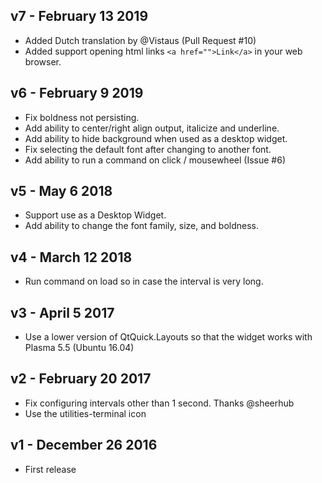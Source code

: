 ## v7 - February 13 2019

* Added Dutch translation by @Vistaus (Pull Request #10)
* Added support opening html links `<a href="">Link</a>` in your web browser.

## v6 - February 9 2019

* Fix boldness not persisting.
* Add ability to center/right align output, italicize and underline.
* Add ability to hide background when used as a desktop widget.
* Fix selecting the default font after changing to another font.
* Add ability to run a command on click / mousewheel (Issue #6)

## v5 - May 6 2018

* Support use as a Desktop Widget.
* Add ability to change the font family, size, and boldness.

## v4 - March 12 2018

* Run command on load so in case the interval is very long.

## v3 - April 5 2017

* Use a lower version of QtQuick.Layouts so that the widget works with Plasma 5.5 (Ubuntu 16.04)

## v2 - February 20 2017

* Fix configuring intervals other than 1 second. Thanks @sheerhub
* Use the utilities-terminal icon

## v1 - December 26 2016

* First release
